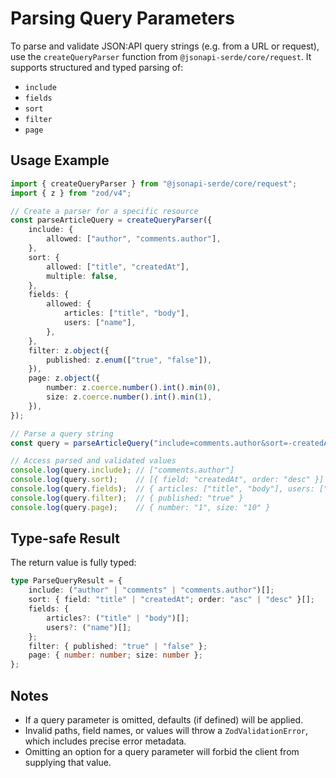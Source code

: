 # Parsing Query Parameters

To parse and validate JSON:API query strings (e.g. from a URL or request), use the `createQueryParser` function from
`@jsonapi-serde/core/request`. It supports structured and typed parsing of:

- `include`
- `fields`
- `sort`
- `filter`
- `page`

## Usage Example

```ts
import { createQueryParser } from "@jsonapi-serde/core/request";
import { z } from "zod/v4";

// Create a parser for a specific resource
const parseArticleQuery = createQueryParser({
    include: {
        allowed: ["author", "comments.author"],
    },
    sort: {
        allowed: ["title", "createdAt"],
        multiple: false,
    },
    fields: {
        allowed: {
            articles: ["title", "body"],
            users: ["name"],
        },
    },
    filter: z.object({
        published: z.enum(["true", "false"]),
    }),
    page: z.object({
        number: z.coerce.number().int().min(0),
        size: z.coerce.number().int().min(1),
    }),
});

// Parse a query string
const query = parseArticleQuery("include=comments.author&sort=-createdAt&page[number]=1&page[size]=10");

// Access parsed and validated values
console.log(query.include); // ["comments.author"]
console.log(query.sort);    // [{ field: "createdAt", order: "desc" }]
console.log(query.fields);  // { articles: ["title", "body"], users: ["name"] }
console.log(query.filter);  // { published: "true" }
console.log(query.page);    // { number: "1", size: "10" }
```

## Type-safe Result

The return value is fully typed:

```ts
type ParseQueryResult = {
    include: ("author" | "comments" | "comments.author")[];
    sort: { field: "title" | "createdAt"; order: "asc" | "desc" }[];
    fields: {
        articles?: ("title" | "body")[];
        users?: ("name")[];
    };
    filter: { published: "true" | "false" };
    page: { number: number; size: number };
};
```

## Notes

- If a query parameter is omitted, defaults (if defined) will be applied.
- Invalid paths, field names, or values will throw a `ZodValidationError`, which includes precise error metadata.
- Omitting an option for a query parameter will forbid the client from supplying that value.

